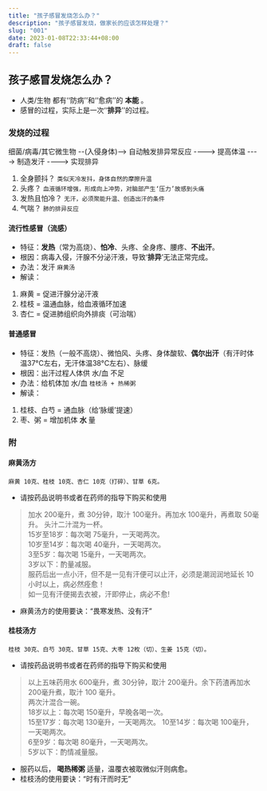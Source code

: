 ```yaml
---
title: "孩子感冒发烧怎么办？"
description: "孩子感冒发烧，做家长的应该怎样处理？"
slug: "001"
date: 2023-01-08T22:33:44+08:00
draft: false
---
```

## 孩子感冒发烧怎么办？
 - 人类/生物 都有‘‘防病’’和‘‘愈病’’的 __本能__ 。
 - 感冒的过程，实际上是一次‘‘__排异__’’的过程。
### 发烧的过程
 细菌/病毒/其它微生物 --(入侵身体)--> 自动触发排异常反应 ----> 提高体温 ----> 制造发汗 ----> 实现排异
 1. 全身颤抖？ `类似天冷发抖，身体自然的摩擦升温`  
 1. 头疼？ `血液循环增强，形成向上冲势，对脑部产生‘压力’故感到头痛`
 1. 发热且怕冷？ `无汗，必须聚能升温、创造出汗的条件` 
 1. 气喘？  `肺的排异反应`    
#### 流行性感冒（流感）
 - 特征：__发热__（常为高烧）、__怕冷__、头疼、全身疼、腰疼、__不出汗__。  
 - 根因：病毒入侵，汗腺不分泌汗液，导致‘__排异__’无法正常完成。
 - 办法：发汗 `麻黄汤`  
 - 解读：
  1. 麻黄 = 促进汗腺分泌汗液
  1. 桂枝 = 温通血脉，给血液循环加速
  1. 杏仁 = 促进肺组织向外排痰（可治喘）
#### 普通感冒
 - 特征：发热（一般不高烧）、微怕风、头疼、身体酸软、__偶尔出汗__（有汗时体温37­°C左右，无汗体温38­°C左右）、脉缓
 - 根因：出汗过程人体供 水/血 不足  
 - 办法：给机体加 水/血 `桂枝汤 + 热稀粥`  
 - 解读：  
  1. 桂枝、白芍 = 通血脉（给‘脉缓’提速）
  1. 枣、粥 = 增加机体 __水__ 量  
### 附  
#### 麻黄汤方  
`麻黄 10克、桂枝 10克、杏仁 10克（打碎）、甘草 6克。`    
 - 请按药品说明书或者在药师的指导下购买和使用  
> 加水 200毫升，煮 30分钟，取汁 100毫升。再加水 100毫升，再煮取 50毫升。
> 头汁二汁混为一杯。  
> 15岁至18岁：每次喝 75毫升，一天喝两次。  
> 10岁至14岁：每次喝 40毫升，一天喝两次。  
> 3至5岁：每次喝 15毫升，一天喝两次。  
> 3岁以下：酌量减服。  
> 服药后出一点小汗，但不是一见有汗便可以止汗，必须是潮润润地延长 10小时以上，病必然痊愈！  
> 如一见有汗便揭去衣被，汗即停止，病必不愈!  
 - 麻黄汤方的使用要诀：“畏寒发热、没有汗”
#### 桂枝汤方  
`桂枝 30克、白芍 30克、甘草 15克、大枣 12枚（切）、生姜 15克（切）。`    
 - 请按药品说明书或者在药师的指导下购买和使用  
> 以上五味药用水 600毫升，煮 30分钟，取汁 200毫升。余下药渣再加水 200毫升煮，取汁 100
毫升。  
> 两次汁混合一碗。  
> 18岁以上：每次喝 150毫升，早晚各喝一次。  
> 15至17岁：每次喝 130毫升，一天喝两次。 
> 10至14岁：每次喝 100毫升，一天喝两次。  
> 6至9岁：每次喝 80毫升，一天喝两次。  
> 5岁以下：酌情减量服。  
 - 服药以后， __喝热稀粥__ 适量，温覆衣被取微似汗则病愈。  
 - 桂枝汤的使用要诀：“时有汗而时无”
